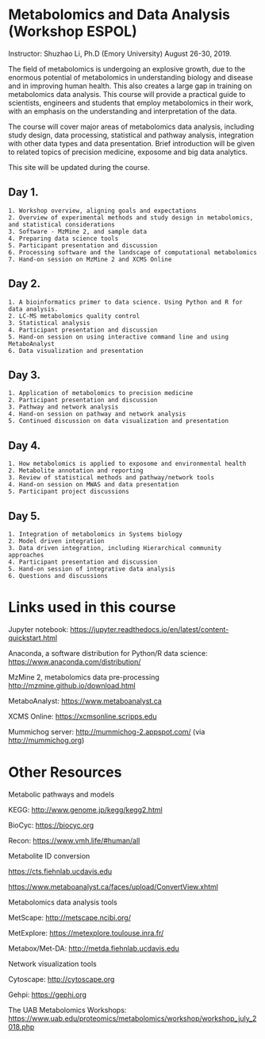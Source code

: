 # Metabolomics and Data Analysis (Workshop ESPOL)

Instructor: Shuzhao Li, Ph.D (Emory University)
August 26-30, 2019.

The field of metabolomics is undergoing an explosive growth, due to the enormous potential of metabolomics in understanding biology and disease and in improving human health. This also creates a large gap in training on metabolomics data analysis. This course will provide a practical guide to scientists, engineers and students that employ metabolomics in their work, with an emphasis on the understanding and interpretation of the data.

The course will cover major areas of metabolomics data analysis, including study design, data processing, statistical and pathway analysis, integration with other data types and data presentation. Brief introduction will be given to related topics of precision medicine, exposome and big data analytics.

This site will be updated during the course.

## Day 1.
    1. Workshop overview, aligning goals and expectations
    2. Overview of experimental methods and study design in metabolomics, and statistical considerations
    3. Software - MzMine 2, and sample data
    4. Preparing data science tools
    5. Participant presentation and discussion
    6. Processing software and the landscape of computational metabolomics
    7. Hand-on session on MzMine 2 and XCMS Online

## Day 2.
    1. A bioinformatics primer to data science. Using Python and R for data analysis.
    2. LC-MS metabolomics quality control
    3. Statistical analysis
    4. Participant presentation and discussion
    5. Hand-on session on using interactive command line and using MetaboAnalyst
    6. Data visualization and presentation

## Day 3.
    1. Application of metabolomics to precision medicine
    2. Participant presentation and discussion
    3. Pathway and network analysis
    4. Hand-on session on pathway and network analysis
    5. Continued discussion on data visualization and presentation

## Day 4.
    1. How metabolomics is applied to exposome and environmental health
    2. Metabolite annotation and reporting
    3. Review of statistical methods and pathway/network tools
    4. Hand-on session on MWAS and data presentation
    5. Participant project discussions

## Day 5.
    1. Integration of metabolomics in Systems biology
    2. Model driven integration
    3. Data driven integration, including Hierarchical community approaches
    4. Participant presentation and discussion
    5. Hand-on session of integrative data analysis
    6. Questions and discussions


Links used in this course
=========================

Jupyter notebook:
https://jupyter.readthedocs.io/en/latest/content-quickstart.html

Anaconda, a software distribution for Python/R data science:
https://www.anaconda.com/distribution/

MzMine 2, metabolomics data pre-processing
http://mzmine.github.io/download.html

MetaboAnalyst: https://www.metaboanalyst.ca

XCMS Online: https://xcmsonline.scripps.edu

Mummichog server: http://mummichog-2.appspot.com/ (via http://mummichog.org)


Other Resources
===============

Metabolic pathways and models

KEGG: http://www.genome.jp/kegg/kegg2.html

BioCyc: https://biocyc.org

Recon: https://www.vmh.life/#human/all

Metabolite ID conversion

https://cts.fiehnlab.ucdavis.edu

https://www.metaboanalyst.ca/faces/upload/ConvertView.xhtml

Metabolomics data analysis tools

MetScape: http://metscape.ncibi.org/

MetExplore: https://metexplore.toulouse.inra.fr/

Metabox/Met-DA: http://metda.fiehnlab.ucdavis.edu

Network visualization tools

Cytoscape: http://cytoscape.org

Gehpi: https://gephi.org

The UAB Metabolomics Workshops: https://www.uab.edu/proteomics/metabolomics/workshop/workshop_july_2018.php

